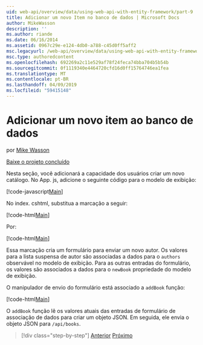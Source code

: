 ```yaml
---
uid: web-api/overview/data/using-web-api-with-entity-framework/part-9
title: Adicionar um novo Item no banco de dados | Microsoft Docs
author: MikeWasson
description: ''
ms.author: riande
ms.date: 06/16/2014
ms.assetid: 0967c29e-e124-4db0-a788-c45d0ff5aff2
msc.legacyurl: /web-api/overview/data/using-web-api-with-entity-framework/part-9
msc.type: authoredcontent
ms.openlocfilehash: 692269a2c11e529af78f24feca74bba704b5b54b
ms.sourcegitcommit: 0f1119340e4464720cfd16d0ff15764746ea1fea
ms.translationtype: MT
ms.contentlocale: pt-BR
ms.lasthandoff: 04/09/2019
ms.locfileid: "59415148"
---
```

# <a name="add-a-new-item-to-the-database"></a>Adicionar um novo item ao banco de dados

por [Mike Wasson](https://github.com/MikeWasson)

[Baixe o projeto concluído](https://github.com/MikeWasson/BookService)

Nesta seção, você adicionará a capacidade dos usuários criar um novo catálogo. No App. js, adicione o seguinte código para o modelo de exibição:

[!code-javascript[Main](part-9/samples/sample1.js)]

No index. cshtml, substitua a marcação a seguir:

[!code-html[Main](part-9/samples/sample2.html)]

Por:

[!code-html[Main](part-9/samples/sample3.html)]

Essa marcação cria um formulário para enviar um novo autor. Os valores para a lista suspensa de autor são associadas a dados para o `authors` observável no modelo de exibição. Para as outras entradas do formulário, os valores são associados a dados para o `newBook` propriedade do modelo de exibição.

O manipulador de envio do formulário está associado a `addBook` função:

[!code-html[Main](part-9/samples/sample4.html)]

O `addBook` função lê os valores atuais das entradas de formulário de associação de dados para criar um objeto JSON. Em seguida, ele envia o objeto JSON para `/api/books`.

> [!div class="step-by-step"]
> [Anterior](part-8.md)
> [Próximo](part-10.md)
